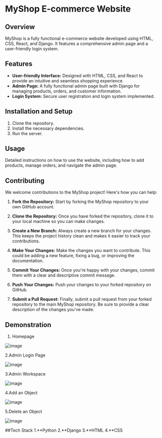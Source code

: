 # MyShop E-commerce Website

## Overview
MyShop is a fully functional e-commerce website developed using HTML, CSS, React, and Django. It features a comprehensive admin page and a user-friendly login system.

## Features
- **User-friendly Interface:** Designed with HTML, CSS, and React to provide an intuitive and seamless shopping experience.
- **Admin Page:** A fully functional admin page built with Django for managing products, orders, and customer information.
- **Login System:** Secure user registration and login system implemented.

## Installation and Setup
1. Clone the repository.
2. Install the necessary dependencies.
3. Run the server.

## Usage
Detailed instructions on how to use the website, including how to add products, manage orders, and navigate the admin page.

## Contributing

We welcome contributions to the MyShop project! Here's how you can help:

1. **Fork the Repository:** Start by forking the MyShop repository to your own GitHub account.

2. **Clone the Repository:** Once you have forked the repository, clone it to your local machine so you can make changes.

3. **Create a New Branch:** Always create a new branch for your changes. This keeps the project history clean and makes it easier to track your contributions.

4. **Make Your Changes:** Make the changes you want to contribute. This could be adding a new feature, fixing a bug, or improving the documentation.

5. **Commit Your Changes:** Once you're happy with your changes, commit them with a clear and descriptive commit message.

6. **Push Your Changes:** Push your changes to your forked repository on GitHub.

7. **Submit a Pull Request:** Finally, submit a pull request from your forked repository to the main MyShop repository. Be sure to provide a clear description of the changes you've made.

## Demonstration
1. Homepage

![image](https://github.com/Rhythm-2829/MyShop/assets/141955301/bddc67b9-299c-446c-8f79-4d8cfffd27f7)

2.Admin Login Page

![image](https://github.com/Rhythm-2829/MyShop/assets/141955301/903ee52d-0936-479c-97b5-6eeb95911c8e)

3.Admin Workspace

![image](https://github.com/Rhythm-2829/MyShop/assets/141955301/6abd3f5f-1d90-4d6b-91cf-69fe0d9d91aa)

4.Add an Object

![image](https://github.com/Rhythm-2829/MyShop/assets/141955301/87b54d94-a150-4910-94aa-145bfd87b79f)

5.Delete an Object

![image](https://github.com/Rhythm-2829/MyShop/assets/141955301/0562e7af-d465-4805-9588-754c330654d2)

##Tech Stack
1.**Python
2.**Django
3.**HTML
4.**CSS





